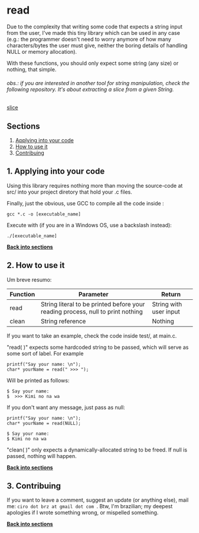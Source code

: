 # read
Due to the complexity that writing some code that expects a string input from the user, I've made this tiny library which can be used in any case (e.g.: the programmer doesn't need to worry anymore of how many characters/bytes the user must give, neither the boring details of handling NULL or memory allocation).

With these functions, you should only expect some string (any size) or nothing, that simple.

###### obs.: if you are interested in another tool for string manipulation, check the following repository. It's about extracting a slice from a given String.

[slice](https://github.com/ciroDourado/slice)

## Sections

1. [Applying into your code](https://github.com/ciroDourado/read#1-applying-into-your-code)
2. [How to use it](https://github.com/ciroDourado/read#2-how-to-use-it)
3. [Contribuing](https://github.com/ciroDourado/read#3-contribuing)

## 1. Applying into your code

Using this library requires nothing more than moving the source-code at src/ into your project diretory that hold your .c files. 

Finally, just the obvious, use GCC to compile all the code inside :

```
gcc *.c -o [executable_name]
```

Execute with (if you are in a Windows OS, use a backslash instead):

```
./[executable_name]
```

**[Back into sections](https://github.com/ciroDourado/read#sections)** 

## 2. How to use it

Um breve resumo:

| Function | Parameter                                                                       | Return                 |
|----------|---------------------------------------------------------------------------------|------------------------| 
| read     | String literal to be printed before your reading process, null to print nothing | String with user input |
| clean    | String reference                                                                | Nothing                |

If you want to take an example, check the code inside test/, at main.c.

"read( )" expects some hardcoded string to be passed, which will serve as some sort of label. For example

```
printf("Say your name: \n");
char* yourName = read(" >>> ");
```

Will be printed as follows:

```
$ Say your name:
$  >>> Kimi no na wa
```

If you don't want any message, just pass as null:

```
printf("Say your name: \n");
char* yourName = read(NULL);
```
```
$ Say your name:
$ Kimi no na wa
```

"clean( )" only expects a dynamically-allocated string to be freed. If null is passed, nothing will happen.

**[Back into sections](https://github.com/ciroDourado/read#sections)**

## 3. Contribuing

If you want to leave a comment, suggest an update (or anything else), mail me: `ciro dot brz at gmail dot com `.
Btw, I'm brazilian; my deepest apologies if I wrote something wrong, or mispelled something.

**[Back into sections](https://github.com/ciroDourado/read#sections)** 
